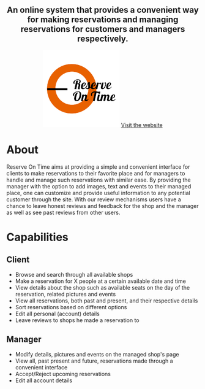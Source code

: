 <div align="center">
    <h2>An online system that provides a convenient way for making reservations and managing reservations for customers and managers respectively.</h2>
    <img alt="Reserve On Time" src="/images/logo-tp.png">
    <a href="www.reserveontime.com">Visit the website</a>
</div>

# About
Reserve On Time aims at providing a simple and convenient interface for clients to make reservations to their favorite place and for managers to handle and manage such reservations with similar ease. By providing the manager with the option to add images, text and events to their managed place, one can customize and provide useful information to any potential customer through the site. With our review mechanisms users have a chance to leave honest reviews and feedback for the shop and the manager as well as see past reviews from other users.

# Capabilities
## Client
- Browse and search through all available shops
- Make a reservation for X people at a certain available date and time
- View details about the shop such as available seats on the day of the reservation, related pictures and events
- View all reservations, both past and present, and their respective details
- Sort reservations based on different options
- Edit all personal (account) details
- Leave reviews to shops he made a reservation to

## Manager
- Modify details, pictures and events on the managed shop's page
- View all, past present and future, reservations made through a convenient interface
- Accept/Reject upcoming reservations
- Edit all account details
